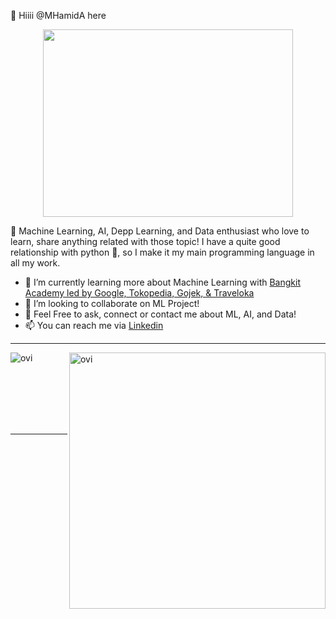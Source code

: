 👋 Hiiii @MHamidA here

<p align="center">
  <img src="https://user-images.githubusercontent.com/99332005/167875149-51469304-1b84-4732-af87-45858c250ff2.gif" width="400" height="300"/>
</p>

👀 Machine Learning, AI, Depp Learning, and Data enthusiast who love to learn, share anything related with those topic! I have a quite good relationship with python 🐍, so I make it my main programming language in all my work.

- 🌱 I’m currently learning more about Machine Learning with [Bangkit Academy led by Google, Tokopedia, Gojek, & Traveloka](https://www.linkedin.com/company/bangkit-academy/mycompany/)
- 💞️ I’m looking to collaborate on ML Project!
- :thought_balloon: Feel Free to ask, connect or contact me about ML, AI, and Data!
- 📫 You can reach me via [Linkedin](https://www.linkedin.com/in/mhamidasn/)
<hr>
<p><img align="left" src="https://github-readme-stats.vercel.app/api/top-langs?username=MHamidA&show_icons=true&locale=en&layout=compact&theme=chartreuse-dark&count_private=true" alt="ovi" /></p>
<p>&nbsp;<img align="right" src="https://github-readme-stats.vercel.app/api?username=MHamidA&count_private=true&show_icons=true&locale=en&theme=chartreuse-dark" alt="ovi" width="410" /></p>
<br><br><br><br><br>
<hr>


<!---
MHamidA/MHamidA is a ✨ special ✨ repository because its `README.md` (this file) appears on your GitHub profile.
You can click the Preview link to take a look at your changes.
--->

